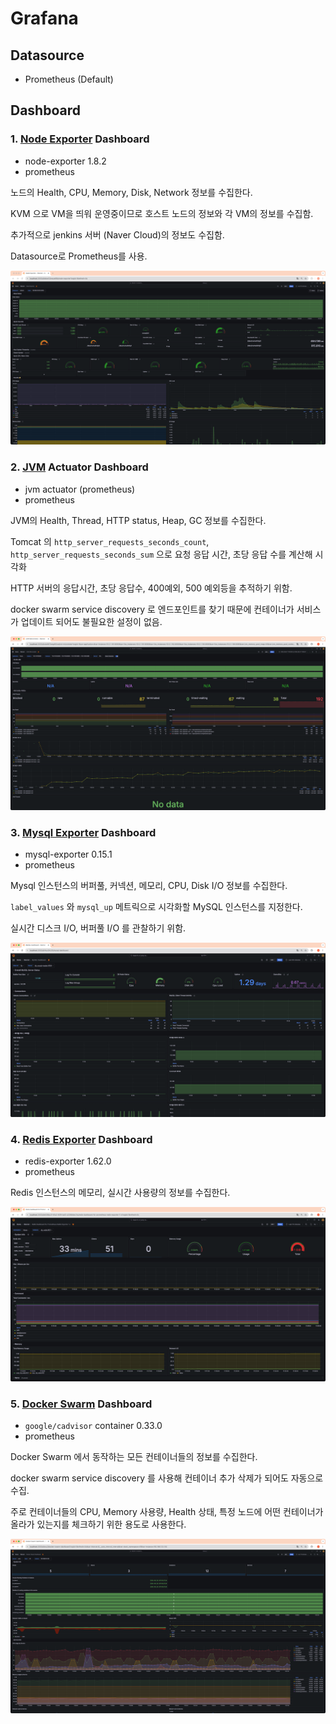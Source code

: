 # Grafana 

## Datasource
* Prometheus (Default)


## Dashboard


### 1. [Node Exporter](./node-exporter.json) Dashboard

* node-exporter 1.8.2
* prometheus

노드의 Health, CPU, Memory, Disk, Network 정보를 수집한다.

KVM 으로 VM을 띄워 운영중이므로 호스트 노드의 정보와 각 VM의 정보를 수집함.

추가적으로 jenkins 서버 (Naver Cloud)의 정보도 수집함.

Datasource로 Prometheus를 사용.

![node-exporter](./node-exporter.png)

### 2. [JVM](./jvm.json) Actuator Dashboard

* jvm actuator (prometheus)
* prometheus

JVM의 Health, Thread, HTTP status, Heap, GC 정보를 수집한다.

Tomcat 의 `http_server_requests_seconds_count`, `http_server_requests_seconds_sum` 으로 요청 응답 시간, 초당 응답 수를 계산해 시각화

HTTP 서버의 응답시간, 초당 응답수, 400예외, 500 예외등을 추적하기 위함.

docker swarm service discovery 로 엔드포인트를 찾기 때문에 컨테이너가 서비스가 업데이트 되어도 불필요한 설정이 없음.

![jvm.png](./jvm.png)

### 3. [Mysql Exporter](./mysql.json) Dashboard

* mysql-exporter 0.15.1
* prometheus

Mysql 인스턴스의 버퍼풀, 커넥션, 메모리, CPU, Disk I/O 정보를 수집한다.

`label_values` 와 `mysql_up` 메트릭으로 시각화할 MySQL 인스턴스를 지정한다.

실시간 디스크 I/O, 버퍼풀 I/O 를 관찰하기 위함.

![mysql.png](./mysql.png)

### 4. [Redis Exporter](./redis.json) Dashboard

* redis-exporter 1.62.0
* prometheus

Redis 인스턴스의 메모리, 실시간 사용량의 정보를 수집한다.

![redis.png](./redis.png)

### 5. [Docker Swarm](./docker-swarm.json) Dashboard

* `google/cadvisor` container 0.33.0
* prometheus

Docker Swarm 에서 동작하는 모든 컨테이너들의 정보를 수집한다.

docker swarm service discovery 를 사용해 컨테이너 추가 삭제가 되어도 자동으로 수집.

주로 컨테이너들의 CPU, Memory 사용량, Health 상태, 특정 노드에 어떤 컨테이너가 올라가 있는지를 체크하기 위한 용도로 사용한다.

![docker-swarm.png](./docker-swarm.png)





